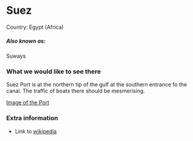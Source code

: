 # Suez

Country: Egypt (Africa)

##### Also known as:

Suways

### What we would like to see there

Suez Port is at the northern tip of the gulf at the southern entrance fo the canal. The traffic of boats there should be mesmerising.

[Image of the Port](https://upload.wikimedia.org/wikipedia/commons/thumb/7/78/EG-suez-20-bg-suez.jpg/960px-EG-suez-20-bg-suez.jpg)

### Extra information

- Link to [wikipedia](https://en.wikipedia.org/wiki/Suez)
